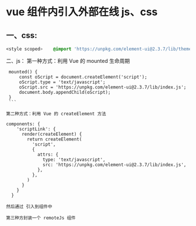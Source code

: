 <!--
 * @Author: 16651618507@163.com
 * @Date: 2023-12-16 10:49:45
 * @LastEditors: 16651618507@163.com
 * @LastEditTime: 2023-12-16 10:50:43
 * @FilePath: \myBaseFile\vue\vue2笔记\引入外部css.md
 * @Description:
 *
-->

# vue 组件内引入外部在线 js、css

## **一、css:**

```css
<style scoped>    @import 'https://unpkg.com/element-ui@2.3.7/lib/theme-chalk/index.css';
```

二、js：
第一种方式：利用 Vue 的 mounted 生命周期

````
 mounted() {
     const oScript = document.createElement('script');
     oScript.type = 'text/javascript';
     oScript.src = 'https://unpkg.com/element-ui@2.3.7/lib/index.js';
     document.body.appendChild(oScript);
 }
 ```

第二种方式：利用 Vue 的 createElement 方法
````

    components: {
        'scriptLink': {
          render(createElement) {
            return createElement(
              'script',
              {
                attrs: {
                  type: 'text/javascript',
                  src: 'https://unpkg.com/element-ui@2.3.7/lib/index.js',
                },
              },
            )
          }
        }
      }

```
然后通过 引入到组件中

第三种方封装一个 remoteJs 组件

```
